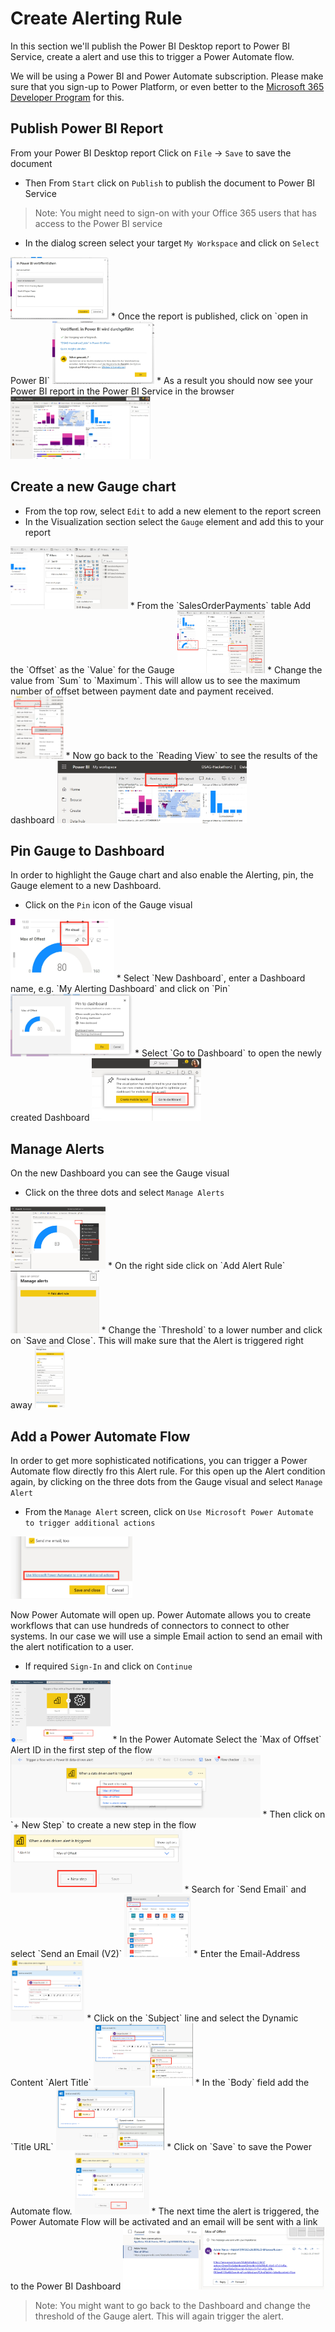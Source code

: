 # Create Alerting Rule 
In this section we'll publish the Power BI Desktop report to Power BI Service, create a alert and use this to trigger a Power Automate flow. 

We will be using a Power BI and Power Automate subscription. Please make sure that you sign-up to Power Platform, or even better to the [Microsoft 365 Developer Program](https://developer.microsoft.com/en-us/microsoft-365/dev-program) for this.

## Publish Power BI Report
From your Power BI Desktop report Click on `File` -> `Save` to save the document
* Then From `Start` click on `Publish` to publish the document to Power BI Service 
>Note: You might need to sign-on with your Office 365 users that has access to the Power BI service
* In the dialog screen select your target `My Workspace` and click on `Select`
<img src="images/PowerAutomate/publishPowerBI.jpg" height=100>
* Once the report is published, click on `open in Power BI`
<img src="images/PowerAutomate/publishingDone.jpg" height=100>
* As a result you should now see your Power BI report in the Power BI Service in the browser
<img src="images/PowerAutomate/PowerBiService.jpg" height=100>


## Create a new Gauge chart
* From the top row, select `Edit` to add a new element to the report screen
* In the Visualization section select the `Gauge` element and add this to your report
<img src="images/PowerAutomate/SelectGauge.jpg" height=100>
* From the `SalesOrderPayments` table Add the `Offset` as the `Value` for the Gauge
<img src="images/PowerAutomate/AddOffset.jpg" height=100>
* Change the value from `Sum` to `Maximum`. This will allow us to see the maximum number of offset between payment date and payment received. 
<img src="images/PowerAutomate/OffsetMaximum.jpg" height=100>
* Now go back to the `Reading View` to see the results of the dashboard
<img src="images/PowerAutomate/ReadingView.jpg" height=100>

## Pin Gauge to Dashboard
In order to highlight the Gauge chart and also enable the Alerting, pin, the Gauge element to a new Dashboard.
* Click on the `Pin` icon of the Gauge visual 
<img src="images/PowerAutomate/PinVisual.jpg" height=100>
* Select `New Dashboard`, enter a Dashboard name, e.g. `My Alerting Dashboard` and click on `Pin`
<img src="images/PowerAutomate/PinToDashboard.jpg" height=100>
* Select `Go to Dashboard` to open the newly created Dashboard
<img src="images/PowerAutomate/GoToDashboard.jpg" height=100>

## Manage Alerts
On the new Dashboard you can see the Gauge visual
* Click on the three dots and select `Manage Alerts`
<img src="images/PowerAutomate/ManageAlerts.jpg" height=100>
 * On the right side click on `Add Alert Rule`
<img src="images/PowerAutomate/AddAlertRule.jpg" height=100>
* Change the `Threshold` to a lower number and click on `Save and Close`. This will make sure that the Alert is triggered right away
<img src="images/PowerAutomate/AlertRuleCondition.jpg" height=100>

## Add a Power Automate Flow
In order to get more sophisticated notifications, you can trigger a Power Automate flow directly fro this Alert rule. For this open up the Alert condition again, by clicking on the three dots from the Gauge visual and select `Manage Alert`
* From the `Manage Alert` screen, click on `Use Microsoft Power Automate to trigger additional actions`
<img src="images/PowerAutomate/SelectPATrigger.jpg" height=100>

Now Power Automate will open up. Power Automate allows you to create workflows that can use hundreds of connectors to connect to other systems. In our case we will use a simple Email action to send an email with the alert notification to a user. 
* If required `Sign-In` and click on `Continue`
<img src="images/PowerAutomate/SignInContinue.jpg" height=100>
* In the Power Automate Select the `Max of Offset` Alert ID in the first step of the flow
<img src="images/PowerAutomate/SelectAlertId.jpg" height=100>
* Then click on `+ New Step` to create a new step in the flow  
<img src="images/PowerAutomate/AddNewStep.jpg" height=100>
* Search for `Send Email` and select `Send an Email (V2)`
<img src="images/PowerAutomate/SelectSendEmailAction.jpg" height=100>
* Enter the Email-Address
<img src="images/PowerAutomate/EnterEmail.jpg" height=100>
* Click on the `Subject` line and select the Dynamic Content `Alert Title`
<img src="images/PowerAutomate/Subject.jpg" height=100>
* In the `Body` field add the `Title URL` 
<img src="images/PowerAutomate/BodyTitleURL.jpg" height=100>
* Click on `Save` to save the Power Automate flow. 
<img src="images/PowerAutomate/SaveFlow.jpg" height=100>
* The next time the alert is triggered, the Power Automate Flow will be activated and an email will be sent with a link to the Power BI Dashboard
<img src="images/PowerAutomate/EmailNotification.jpg" height=100>

>Note: You might want to go back to the Dashboard and change the threshold of the Gauge alert. This will again trigger the alert. 






 
